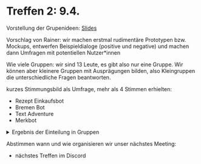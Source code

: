 # Treffen 2: 9.4.

Vorstellung der Grupenideen: [Slides](https://docs.google.com/presentation/d/1F-DnE60t4DKYsVfUlbj-qFYxO9kGs5ulwJR76xYvP-U/edit#slide=id.g729f089726_0_268)

Vorschlag von Rainer: wir machen erstmal rudimentäre Prototypen bzw. Mockups, entwerfen Beispieldialoge (positive und negative) und machen dann Umfragen mit potentiellen Nutzer*innen

Wie viele Gruppen: wir sind 13 Leute, es gibt also nur eine Gruppe. Wir können aber kleinere Gruppen mit Ausprägungen bilden, also Kleingruppen die unterschiedliche Fragen beantworten.

kurzes Stimmungsbild als Umfrage, mehr als 4 Stimmen erhielten:

- Rezept Einkaufsbot
- Bremen Bot
- Text Adventure
- Merkbot

<details> <summary>Ergebnis der Einteilung in Gruppen</summary>

## Rezept Einkaufsbot

- Katja
- Jeffrey
- Chris
- Kevin
- Jakob

## Bremen Bot

- Henriette
- Ronny
- Martin
- Parima

## Text Adventure

```
spezifische Fragestellungen:
  - GPT2 Test (also das neuronale Netz) -> Tobi, Kristin
  - Twine Protyp -> Kristin
  - Modding -> mon
  - Python Chatbot & GPT2 -> Tobi, Max, Dinh?
```
<!--   - Github Grundlagen 
    -> wer's noch nicht kennt, mon ansprechen bei Fragen 
  brauchen wir noch nicht?
-->
  
- mon
- Tobi
- Kristin
- Cedric
- Max

[comment]: <> (## Merkbot)
</details>

  

Abstimmen wann und wie organisieren wir unser nächstes Meeting:  

- nächstes Treffen im Discord